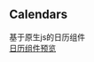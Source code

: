 ## Calendars

基于原生js的日历组件 <br>
[日历组件预览](https://1103409364.github.io/exercise-JavaScript/wheel/JS/calendars/index.html)